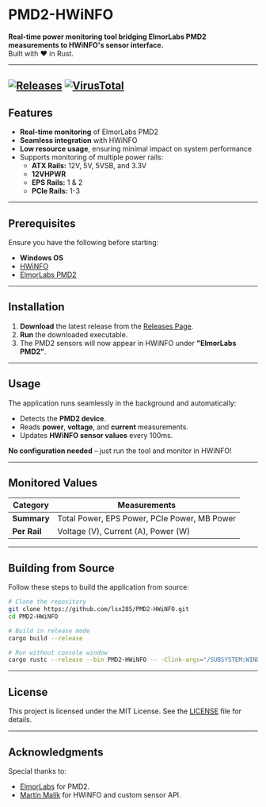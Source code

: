 
# PMD2-HWiNFO

**Real-time power monitoring tool bridging ElmorLabs PMD2 measurements to HWiNFO's sensor interface.**  
Built with ❤️ in Rust.

---
[![Releases](https://img.shields.io/github/v/release/lsx285/PMD2-HWiNFO?label=Latest%20Release&style=flat-square)](https://github.com/lsx285/PMD2-HWiNFO/releases/latest)  [![VirusTotal](https://img.shields.io/badge/VirusTotal-blue?style=flat-square)](https://www.virustotal.com/gui/file/855b9d8f74ca528ebc069559100e73cb4b3631c69191832a13cb3602efe68de9/detection)
---

## Features

- **Real-time monitoring** of ElmorLabs PMD2
- **Seamless integration** with HWiNFO
- **Low resource usage**, ensuring minimal impact on system performance
- Supports monitoring of multiple power rails:
  - **ATX Rails:** 12V, 5V, 5VSB, and 3.3V
  - **12VHPWR**
  - **EPS Rails:** 1 & 2
  - **PCIe Rails:** 1-3

---

## Prerequisites

Ensure you have the following before starting:

- **Windows OS**
- [HWiNFO](https://www.hwinfo.com/)
- [ElmorLabs PMD2](https://elmorlabs.com/product/elmorlabs-pmd2/)

---

## Installation

1. **Download** the latest release from the [Releases Page](https://github.com/lsx285/PMD2-HWiNFO/releases/latest).
2. **Run** the downloaded executable.
3. The PMD2 sensors will now appear in HWiNFO under **"ElmorLabs PMD2"**.

---

## Usage

The application runs seamlessly in the background and automatically:
- Detects the **PMD2 device**.
- Reads **power**, **voltage**, and **current** measurements.
- Updates **HWiNFO sensor values** every 100ms.

**No configuration needed** – just run the tool and monitor in HWiNFO!

---

## Monitored Values

| **Category** | **Measurements**                          |
|--------------|-------------------------------------------|
| **Summary**  | Total Power, EPS Power, PCIe Power, MB Power |
| **Per Rail** | Voltage (V), Current (A), Power (W)       |

---

## Building from Source

Follow these steps to build the application from source:

```bash
# Clone the repository
git clone https://github.com/lsx285/PMD2-HWiNFO.git
cd PMD2-HWiNFO

# Build in release mode
cargo build --release

# Run without console window
cargo rustc --release --bin PMD2-HWiNFO -- -Clink-args="/SUBSYSTEM:WINDOWS /ENTRY:mainCRTStartup"
```

---

## License

This project is licensed under the MIT License. See the [LICENSE](LICENSE) file for details.

---

## Acknowledgments

Special thanks to:

- [ElmorLabs](https://elmorlabs.com/) for PMD2.
- [Martin Malík](https://www.hwinfo.com/) for HWiNFO and custom sensor API.
